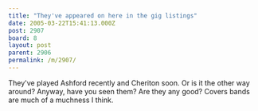 ```yaml
---
title: "They've appeared on here in the gig listings"
date: 2005-03-22T15:41:13.000Z
post: 2907
board: 8
layout: post
parent: 2906
permalink: /m/2907/
---
```

They've played Ashford recently and Cheriton soon. Or is it the other way around? Anyway, have you seen them? Are they any good? Covers bands are much of a muchness I think.
